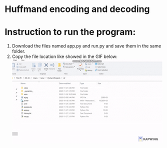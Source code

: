 # Huffmand encoding and decoding

# Instruction to run the program:
1. Download the files named app.py and run.py and save them in the same folder.
2. Copy the file location like showed in the GIF below:
![Instruction 1](https://github.com/tanvir108115/huffmand_encoder_decoder/blob/main/raw/1.gif "Logo Title Text 1")
